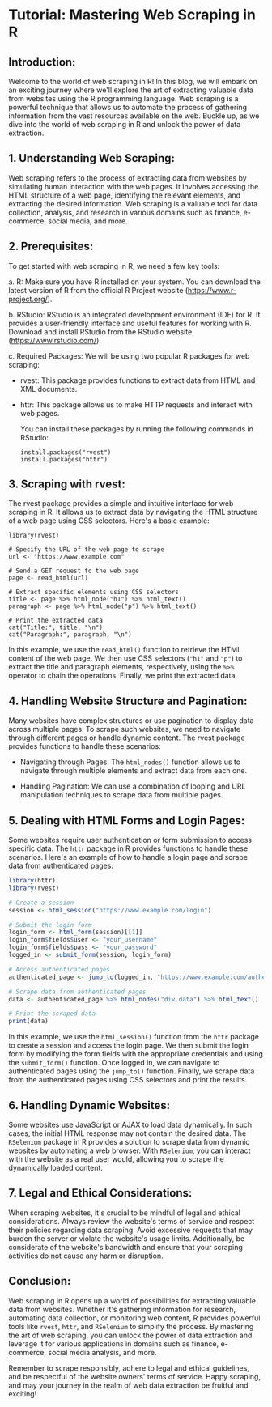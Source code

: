# Tutorial: Mastering Web Scraping in R

## Introduction:
Welcome to the world of web scraping in R! In this blog, we will embark on an exciting journey where we'll explore the art of extracting valuable data from websites using the R programming language. Web scraping is a powerful technique that allows us to automate the process of gathering information from the vast resources available on the web. Buckle up, as we dive into the world of web scraping in R and unlock the power of data extraction.

## 1. Understanding Web Scraping:
Web scraping refers to the process of extracting data from websites by simulating human interaction with the web pages. It involves accessing the HTML structure of a web page, identifying the relevant elements, and extracting the desired information. Web scraping is a valuable tool for data collection, analysis, and research in various domains such as finance, e-commerce, social media, and more.

## 2. Prerequisites:
To get started with web scraping in R, we need a few key tools:

   a. R: Make sure you have R installed on your system. You can download the latest version of R from the official R Project website (https://www.r-project.org/).

   b. RStudio: RStudio is an integrated development environment (IDE) for R. It provides a user-friendly interface and useful features for working with R. Download and install RStudio from the RStudio website (https://www.rstudio.com/).

   c. Required Packages: We will be using two popular R packages for web scraping:
   
   - rvest: This package provides functions to extract data from HTML and XML documents.
   - httr: This package allows us to make HTTP requests and interact with web pages.

     You can install these packages by running the following commands in RStudio:

      ```
      install.packages("rvest")
      install.packages("httr")
      ```

## 3. Scraping with rvest:
The rvest package provides a simple and intuitive interface for web scraping in R. It allows us to extract data by navigating the HTML structure of a web page using CSS selectors. Here's a basic example:

   ```
   library(rvest)

   # Specify the URL of the web page to scrape
   url <- "https://www.example.com"

   # Send a GET request to the web page
   page <- read_html(url)

   # Extract specific elements using CSS selectors
   title <- page %>% html_node("h1") %>% html_text()
   paragraph <- page %>% html_node("p") %>% html_text()

   # Print the extracted data
   cat("Title:", title, "\n")
   cat("Paragraph:", paragraph, "\n")
   ```

   In this example, we use the `read_html()` function to retrieve the HTML content of the web page. We then use CSS selectors (`"h1"` and `"p"`) to extract the title and paragraph elements, respectively, using the `%>%` operator to chain the operations. Finally, we print the extracted data.

## 4. Handling Website Structure and Pagination:
Many websites have complex structures or use pagination to display data across multiple pages. To scrape such websites, we need to navigate through different pages or handle dynamic content. The rvest package provides functions to handle these scenarios:

   - Navigating through Pages: The `html_nodes()` function allows us to navigate through multiple elements and extract data from each one.

   - Handling Pagination: We can use a combination of looping and URL manipulation techniques to scrape data from multiple pages.

## 5. Dealing with HTML Forms and Login Pages:
Some websites require user authentication or form submission to access specific data. The `httr` package in R provides functions to handle these scenarios. Here's an example of how to handle a login page and scrape data from authenticated pages:

   ```R
   library(httr)
   library(rvest)

   # Create a session
   session <- html_session("https://www.example.com/login")

   # Submit the login form
   login_form <- html_form(session)[[1]]
   login_form$fields$user <- "your_username"
   login_form$fields$pass <- "your_password"
   logged_in <- submit_form(session, login_form)

   # Access authenticated pages
   authenticated_page <- jump_to(logged_in, "https://www.example.com/authenticated_page")

   # Scrape data from authenticated pages
   data <- authenticated_page %>% html_nodes("div.data") %>% html_text()

   # Print the scraped data
   print(data)
   ```

   In this example, we use the `html_session()` function from the `httr` package to create a session and access the login page. We then submit the login form by modifying the form fields with the appropriate credentials and using the `submit_form()` function. Once logged in, we can navigate to authenticated pages using the `jump_to()` function. Finally, we scrape data from the authenticated pages using CSS selectors and print the results.

## 6. Handling Dynamic Websites:
Some websites use JavaScript or AJAX to load data dynamically. In such cases, the initial HTML response may not contain the desired data. The `RSelenium` package in R provides a solution to scrape data from dynamic websites by automating a web browser. With `RSelenium`, you can interact with the website as a real user would, allowing you to scrape the dynamically loaded content.

## 7. Legal and Ethical Considerations:
When scraping websites, it's crucial to be mindful of legal and ethical considerations. Always review the website's terms of service and respect their policies regarding data scraping. Avoid excessive requests that may burden the server or violate the website's usage limits. Additionally, be considerate of the website's bandwidth and ensure that your scraping activities do not cause any harm or disruption.

## Conclusion:
Web scraping in R opens up a world of possibilities for extracting valuable data from websites. Whether it's gathering information for research, automating data collection, or monitoring web content, R provides powerful tools like `rvest`, `httr`, and `RSelenium` to simplify the process. By mastering the art of web scraping, you can unlock the power of data extraction and leverage it for various applications in domains such as finance, e-commerce, social media analysis, and more.

Remember to scrape responsibly, adhere to legal and ethical guidelines, and be respectful of the website owners' terms of service. Happy scraping, and may your journey in the realm of web data extraction be fruitful and exciting!
